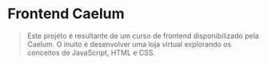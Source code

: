 # Frontend Caelum

> Este projeto é resultante de um curso de frontend disponibilizado pela Caelum. O inuito é desenvolver uma loja virtual explorando os conceitos de JavaScript, HTML e CSS.
